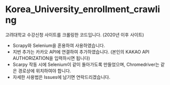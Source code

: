 # Korea_University_enrollment_crawling
고려대학교 수강신청 사이트를 크롤링한 코드입니다. (2020년 이후 사이트)

- Scrapy와 Selenium을 혼용하여 사용하였습니다.
- 지번 추가는 카카오 API에 연결하여 추가하였습니다. (본인의 KAKAO API AUTHORIZATION을 입력하시면 됩니다)
- Scarpy 작동 시에 Selenium이 같이 돌아가도록 만들었으며, Chromedriver는 같은 경로상에 위치하여야 합니다.
- 자세한 사용법은 Issues에 남기면 연락드리겠습니다.
